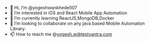 - 👋 Hi, I’m @yogeshwankhede007
- 👀 I’m interested in iOS and React Mobile App Automation
- 🌱 I’m currently learning ReactJS,MongoDB,Docker
- 💞️ I’m looking to collaborate on any java based Mobile Automation Library.
- 📫 How to reach me @yogesh.w@testyantra.com

<!---
yogeshwankhede007/yogeshwankhede007 is a ✨ special ✨ repository because its `README.md` (this file) appears on your GitHub profile.
You can click the Preview link to take a look at your changes.
--->
